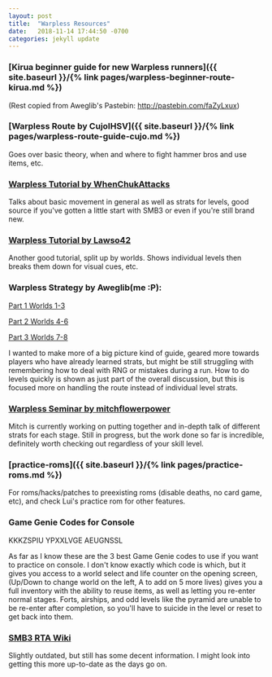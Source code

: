 ```yaml
---
layout: post
title:  "Warpless Resources"
date:   2018-11-14 17:44:50 -0700
categories: jekyll update
---
```


### [Kirua beginner guide for new Warpless runners]({{ site.baseurl }}/{% link pages/warpless-beginner-route-kirua.md %})

(Rest copied from Aweglib's Pastebin: <http://pastebin.com/faZyLxux>)

### [Warpless Route by CujoIHSV]({{ site.baseurl }}/{% link pages/warpless-route-guide-cujo.md %})

Goes over basic theory, when and where to fight hammer bros and use items, etc.

### [Warpless Tutorial by WhenChukAttacks](https://www.twitch.tv/whenchukattacks/v/42569050)

Talks about basic movement in general as well as strats for levels, good source if you've gotten a little start with SMB3 or even if you're still brand new.

### [Warpless Tutorial by Lawso42](https://www.youtube.com/watch?v=Drx0XP8_6Iw&list=PLoQOkofU65dMYGFeo98fhFkexT72ByTfH&index=1)

Another good tutorial, split up by worlds. Shows individual levels then breaks them down for visual cues, etc.

### Warpless Strategy by Aweglib(me :P):

[Part 1 Worlds 1-3](http://www.twitch.tv/aweglib/v/34984893)

[Part 2 Worlds 4-6](http://www.twitch.tv/aweglib/v/36519785)

[Part 3 Worlds 7-8](http://www.twitch.tv/aweglib/v/36520960)

I wanted to make more of a big picture kind of guide, geared more towards players who have already learned strats, but might be still struggling with remembering how to deal with RNG or mistakes during a run. How to do levels quickly is shown as just part of the overall discussion, but this is focused more on handling the route instead of individual level strats.

### [Warpless Seminar by mitchflowerpower](https://www.youtube.com/playlist?list=PL3gkkS4FY_-EwqsWUnhcjMLPXWBCqvIzg)

Mitch is currently working on putting together and in-depth talk of different strats for each stage. Still in progress, but the work done so far is incredible, definitely worth checking out regardless of your skill level.

### [practice-roms]({{ site.baseurl }}/{% link pages/practice-roms.md %})

For roms/hacks/patches to preexisting roms (disable deaths, no card game, etc), and check Lui's practice rom for other features.

### Game Genie Codes for Console

KKKZSPIU YPXXLVGE AEUGNSSL

As far as I know these are the 3 best Game Genie codes to use if you want to practice on console. I don't know exactly which code is which, but it gives you access to a world select and life counter on the opening screen, (Up/Down to change world on the left, A to add on 5 more lives) gives you a full inventory with the ability to reuse items, as well as letting you re-enter normal stages. Forts, airships, and odd levels like the pyramid are unable to be re-enter after completion, so you'll have to suicide in the level or reset to get back into them.
 
### [SMB3 RTA Wiki](http://smb3rta.wikia.com/wiki/SMB3RTA_Wiki)
 
Slightly outdated, but still has some decent information. I might look into getting this more up-to-date as the days go on.
 